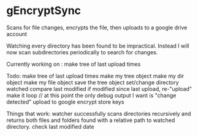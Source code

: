 # gEncryptSync
Scans for file changes, encrypts the file, then uploads to a google drive account

Watching every directory has been found to be impractical. Instead I will now scan subdirectories periodically to search for changes.

Currently working on :
make tree of last upload times

Todo:
    make tree of last upload times
        make my tree object
        make my dir object
        make my file object
        save the tree object
    set/change directory watched
    compare last modified
        if modified since last upload, re-"upload"
    make it loop
    // at this point the only debug output I want is "change detected"
    upload to google
    encrypt
    store keys


Things that work:
    watcher successfully scans directories recursively and returns both files and folders found with a relative path to watched directory.
    check last modified date